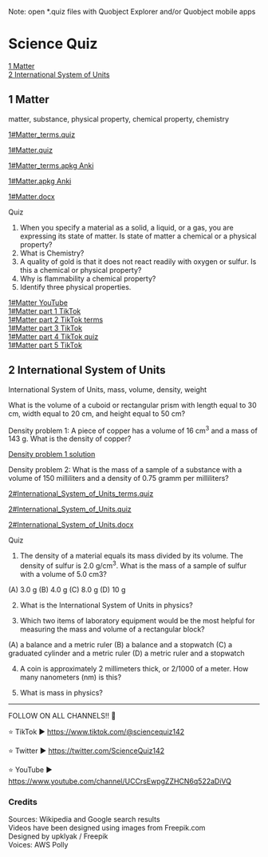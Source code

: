 Note: open *.quiz files with Quobject Explorer and/or Quobject mobile apps

# Science Quiz


[1 Matter](https://github.com/Quobject/science.quiz#1-matter)<br>
[2 International System of Units](https://github.com/Quobject/science.quiz#2-international-system-of-units)<br>





## 1 Matter
matter, substance, physical property, chemical property, chemistry

[1#Matter_terms.quiz](https://s3.amazonaws.com/apps.quobject.io/science.quiz/1%23Matter_terms.quiz)

[1#Matter.quiz](https://s3.amazonaws.com/apps.quobject.io/science.quiz/1%23Matter.quiz)

[1#Matter_terms.apkg Anki](https://s3.amazonaws.com/apps.quobject.io/science.quiz/1%23Matter_terms.apkg)

[1#Matter.apkg Anki](https://s3.amazonaws.com/apps.quobject.io/science.quiz/1%23Matter.apkg)

[1#Matter.docx](https://s3.amazonaws.com/apps.quobject.io/science.quiz/1%23Matter.docx)

Quiz
1. When you specify a material as a solid, a liquid, or a gas, you are expressing its state of matter. Is state of matter a chemical or a physical property? 
2. What is Chemistry? 
3. A quality of gold is that it does not react readily with oxygen or sulfur. Is this a chemical or physical property? 
4. Why is flammability a chemical property? 
5. Identify three physical properties. 

[1#Matter YouTube](https://youtu.be/kddBy0HsYhQ) <br>
[1#Matter part 1 TikTok](https://www.tiktok.com/@sciencequiz142/video/7102339135150607618?is_from_webapp=1&sender_device=pc&web_id=7098248241129850369) <br>
[1#Matter part 2 TikTok terms](https://www.tiktok.com/@sciencequiz142/video/7102339370455141634?is_from_webapp=1&sender_device=pc&web_id=7098248241129850369) <br>
[1#Matter part 3 TikTok](https://www.tiktok.com/@sciencequiz142/video/7102339452005010690?is_from_webapp=1&sender_device=pc&web_id=7098248241129850369) <br>
[1#Matter part 4 TikTok quiz](https://www.tiktok.com/@sciencequiz142/video/7102339544992779522?is_from_webapp=1&sender_device=pc&web_id=7098248241129850369) <br>
[1#Matter part 5 TikTok](https://www.tiktok.com/@sciencequiz142/video/7102339852691082498?is_from_webapp=1&sender_device=pc&web_id=7098248241129850369) <br>


## 2 International System of Units
International System of Units, mass, volume, density, weight

What is the volume of a cuboid or rectangular prism with length equal to 30 cm, width equal to 20 cm, and height equal to 50 cm? 

Density problem 1: A piece of copper has a volume of 16 cm<sup>3</sup> and a mass of 143 g. What is the density of copper?

[Density problem 1 solution](https://www.wolframalpha.com/input?i=systems+of+equations+calculator&assumption=%7B%22F%22%2C+%22SolveSystemOf4EquationsCalculator%22%2C+%22equation1%22%7D+-%3E%22D+%3D+m%2FV%22&assumption=%7B%22F%22%2C+%22SolveSystemOf4EquationsCalculator%22%2C+%22equation4%22%7D+-%3E%22%22&assumption=%22FSelect%22+-%3E+%7B%7B%22SolveSystemOf3EquationsCalculator%22%7D%7D&assumption=%7B%22F%22%2C+%22SolveSystemOf4EquationsCalculator%22%2C+%22equation2%22%7D+-%3E%22m%3D143%22&assumption=%7B%22F%22%2C+%22SolveSystemOf4EquationsCalculator%22%2C+%22equation3%22%7D+-%3E%22V%3D16%22
)

Density problem 2: What is the mass of a sample of a substance with a volume of 150 milliliters and a density of 0.75 gramm per milliliters?


[2#International_System_of_Units_terms.quiz](https://s3.amazonaws.com/apps.quobject.io/science.quiz/2%23International_System_of_Units_terms.quiz)

[2#International_System_of_Units.quiz](https://s3.amazonaws.com/apps.quobject.io/science.quiz/2%23International_System_of_Units.quiz)

[2#International_System_of_Units.docx](https://s3.amazonaws.com/apps.quobject.io/science.quiz/2%23International_System_of_Units.docx)

Quiz
1. The density of a material equals its mass divided by its volume. The density of sulfur is 2.0 g/cm<sup>3</sup>. What is the mass of a sample of sulfur with a volume of 5.0 cm3?

(A) 3.0 g
(B) 4.0 g
(C) 8.0 g
(D) 10 g

2. What is the International System of Units in physics?

3. Which two items of laboratory equipment would be the most helpful for measuring the mass and volume of a rectangular block?

(A) a balance and a metric ruler
(B) a balance and a stopwatch
(C) a graduated cylinder and a metric ruler
(D) a metric ruler and a stopwatch

4. A coin is approximately 2 millimeters thick, or 2/1000 of a meter. How many nanometers (nm) is this?

5. What is mass in physics?




<hr />

FOLLOW ON ALL CHANNELS!! 📢

⭐ TikTok ► https://www.tiktok.com/@sciencequiz142    

⭐ Twitter ► https://twitter.com/ScienceQuiz142   

⭐ YouTube ► https://www.youtube.com/channel/UCCrsEwpgZZHCN6q522aDiVQ   




### Credits
Sources: Wikipedia and Google search results<br>
Videos have been designed using images from Freepik.com<br>
Designed by upklyak / Freepik<br>
Voices: AWS Polly<br>